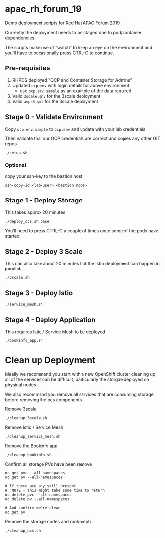 # apac_rh_forum_19
Demo deployment scripts for Red Hat APAC Forum 2019

Currently the deployment needs to be staged due to pod/container dependencies.

The scripts make use of “watch” to keep an eye on the environment and you’ll have to occasionally press CTRL-C to continue.

## Pre-requisites
1. RHPDS deployed "OCP and Container Storage for Admins"
1. Updated `ocp.env` with login details for above environment
    * use `ocp.env.sample` as an example of the data required
1. Valid `3scale.env` for the 3scale deployment 
1. Valid `amps3.yml` for the 3scale deployment


## Stage 0 - Validate Environment
Copy `ocp.env.sample` to `ocp.env` and update with your lab credentials

Then validate that our OCP credentials are correct and copies any other GIT repos
```
./setup.sh
```

### Optional
copy your ssh-key to the bastion host
```
ssh-copy-id <lab-user> <bastion node>
```

## Stage 1 - Deploy Storage
This takes approx 20 minutes
```
./deploy_ocs.sh base
```
You’ll need to press CTRL-C a couple of times once some of the pods have started


## Stage 2 - Deploy 3 Scale
This can also take about 20 minutes but the Istio deployment can happen in parallel.
```
./3scale.sh
```

## Stage 3 - Deploy Istio
```
./service_mesh.sh
```

## Stage 4 - Deploy Application
This requires Istio / Service Mesh to be deployed
```
./bookinfo_app.sh
```

# Clean up Deployment
Ideally we recommend you start with a new OpenShift cluster cleaning up
all of the services can be difficult, particularly the storgae deployed
on physical nodes

We also recommend you remove all services that are consuming storage before
removing the ocs components


Remove 3scale
```
./cleanup_3scale.sh
```

Remove Istio / Service Mesh
```
./cleanup_service_mesh.sh
```

Remove the Bookinfo app
```
./cleanup_bookinfo.sh
```

Confirm all storage PVs have been remove
```
oc get pvc --all-namespaces 
oc get pv --all-namespaces 

# If there are any still present
#  NOTE - this might take some time to return
oc delete pvc --all-namespaces
oc delete pv --all-namespaces

# And confirm we're clean
oc get pv
```

Remove the storage nodes and rook-ceph
```
./cleanup_ocs.sh
```
